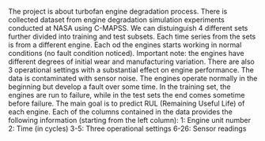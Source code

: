 The project is about turbofan engine degradation process.
There is collected dataset from engine degradation simulation experiments conducted at NASA using C-MAPSS.
We can distuinguish 4 different sets further divided into training and test subsets. Each time series from the sets is from a different engine. Each od the engines starts working in normal conditions (no fault condition noticed). 
Important note: the engines have different degrees of initial wear and manufacturing variation.
There are also 3 operational settings with a substantial effect on engine performance.
The data is contaminated with sensor noise.
The engines operate normally in the beginning but develop a fault over some time.
In the training set, the engines are run to failure, while in the test sets the end comes sometime before failure.
The main goal is to predict RUL (Remaining Useful Life) of each engine.
Each of the columns contained in the data provides the following information (starting from the left column):
1: Engine unit number
2: Time (in cycles)
3-5: Three operational settings
6-26: Sensor readings